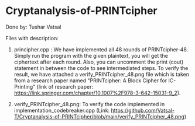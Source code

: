 # Cryptanalysis-of-PRINTcipher

Done by: Tushar Vatsal

Files with description:
1) principher.cpp : We have implemented all 48 rounds of PRINTcipher-48. Simply run the program with the given plaintext, you will get the 
    ciphertext after each round. Also, you can uncomment the print (cout) statement in between the code to see intermediated steps. To verify the result,
    we have attached a verify_PRINTcipher_48.png file which is taken from a research paper named "PRINTcipher: A Block Cipher for IC-Printing"
    (link of research paper: https://link.springer.com/chapter/10.1007%2F978-3-642-15031-9_2).

2) verify_PRINTcipher_48.png: To verify the code implemented in implementation_codebreaker.cpp (Link: https://github.com/Vatsal-T/Cryptanalysis-of-PRINTcipher/blob/main/verify_PRINTcipher_48.png)


